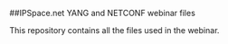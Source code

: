 ##IPSpace.net YANG and NETCONF webinar files

This repository contains all the files used in the webinar.
